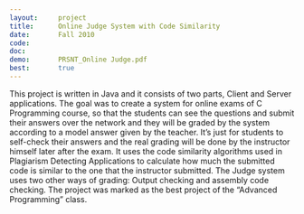 ```yaml
---
layout:     project
title:      Online Judge System with Code Similarity
date:       Fall 2010
code:
doc:
demo:       PRSNT_Online Judge.pdf
best:       true
---
```


This project is written in Java and it consists of two parts, Client and Server applications. The goal was to create a system for online exams of C Programming course, so that the students can see the questions and submit their answers over the network and they will be graded by the system according to a model answer given by the teacher. It’s just for students to self-check their answers and the real grading will be done by the instructor himself later after the exam. It uses the code similarity algorithms used in Plagiarism Detecting Applications to calculate how much the submitted code is similar to the one that the instructor submitted. The Judge system uses two other ways of grading: Output checking and assembly code checking. The project was marked as the best project of the “Advanced Programming” class.

